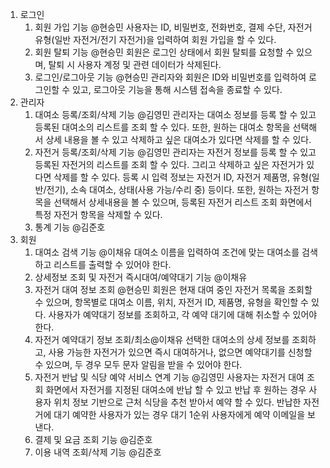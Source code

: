 1. 로그인
    1. 회원 가입 기능 @현승민
       사용자는 ID, 비밀번호, 전화번호, 결제 수단, 자전거 유형(일반 자전거/전기 자전거)을 입력하여 회원 가입을 할 수 있다. 
    2. 회원 탈퇴 기능 @현승민
       회원은 로그인 상태에서 회원 탈퇴를 요청할 수 있으며, 탈퇴 시 사용자 계정 및 관련 데이터가 삭제된다. 
    3. 로그인/로그아웃 기능 @현승민
       관리자와 회원은 ID와 비밀번호를 입력하여 로그인할 수 있고, 로그아웃 기능을 통해 시스템 접속을 종료할 수 있다. 
2. 관리자
    1. 대여소 등록/조회/삭제 기능 @김영민 
    관리자는 대여소 정보를 등록 할 수 있고 등록된 대여소의 리스트를 조회 할 수 있다. 또한, 원하는  대여소 항목을 선택해서 상세 내용을 볼 수 있고 삭제하고 싶은 대여소가 있다면 삭제를 할 수 있다.  
    2. 자전거 등록/조회/삭제 기능 @김영민 
    관리자는 자전거 정보를 등록 할 수 있고 등록된 자전거의 리스트를 조회 할 수 있다. 그리고 삭제하고 싶은 자전거가 있다면 삭제를 할 수 있다. 등록 시 입력 정보는 자전거 ID, 자전거 제품명, 유형(일반/전기), 소속 대여소, 상태(사용 가능/수리 중) 등이다. 또한, 원하는 자전거 항목을 선택해서 상세내용을 볼 수 있으며, 등록된 자전거 리스트 조회 화면에서 특정 자전거 항목을 삭제할 수 있다.
    3. 통계 기능 @김준호 
3. 회원
    1. 대여소 검색 기능 @이채유 
      대여소 이름을 입력하여 조건에 맞는 대여소를 검색하고 리스트를 출력할 수 있어야 한다.
    2. 상세정보 조회 및 자전거 즉시대여/예약대기 기능 @이채유 
    3. 자전거 대여 정보 조회 @현승민
       회원은 현재 대여 중인 자전거 목록을 조회할 수 있으며, 항목별로 대여소 이름, 위치, 자전거 ID, 제품명, 유형을 확인할 수 있다. 
       사용자가 예약대기 정보를 조회하고, 각 예약 대기에 대해 취소할 수 있어야 한다.
    4. 자전거 예약대기 정보 조회/최소@이채유 
      선택한 대여소의 상세 정보를 조회하고, 사용 가능한 자전거가 있으면 즉시 대여하거나, 없으면 예약대기를 신청할 수 있으며, 두 경우 모두 문자 알림을 받을 수 있어야 한다.
    5. 자전거 반납 및 식당 예약 서비스 연계 기능 @김영민 
    사용자는 자전거 대여 조회 화면에서 자전거를 지정된 대여소에 반납 할 수 있고 반납 후 원하는 경우 사용자 위치 정보 기반으로 근처 식당을 추천 받아서 예약 할 수 있다. 반납한 자전거에 대기 예약한 사용자가 있는 경우 대기 1순위 사용자에게 예약 이메일을 보낸다.
    6. 결제 및 요금 조회 기능 @김준호 
    7. 이용 내역 조회/삭제 기능 @김준호
